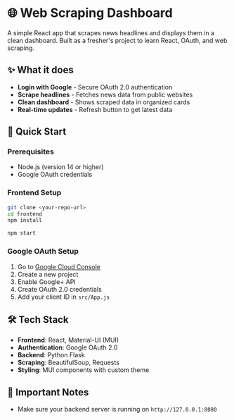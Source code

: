 # 🌐 Web Scraping Dashboard

A simple React app that scrapes news headlines and displays them in a clean dashboard. Built as a fresher's project to learn React, OAuth, and web scraping.

## ✨ What it does

- **Login with Google** - Secure OAuth 2.0 authentication
- **Scrape headlines** - Fetches news data from public websites
- **Clean dashboard** - Shows scraped data in organized cards
- **Real-time updates** - Refresh button to get latest data

## 🚀 Quick Start

### Prerequisites
- Node.js (version 14 or higher)
- Google OAuth credentials

### Frontend Setup
```bash
git clone <your-repo-url>
cd frontend
npm install

npm start
```

### Google OAuth Setup
1. Go to [Google Cloud Console](https://console.cloud.google.com/)
2. Create a new project
3. Enable Google+ API
4. Create OAuth 2.0 credentials
5. Add your client ID in `src/App.js`

## 🛠️ Tech Stack

- **Frontend**: React, Material-UI (MUI)
- **Authentication**: Google OAuth 2.0
- **Backend**: Python Flask
- **Scraping**: BeautifulSoup, Requests
- **Styling**: MUI components with custom theme

## 🚨 Important Notes

- Make sure your backend server is running on `http://127.0.0.1:8080`